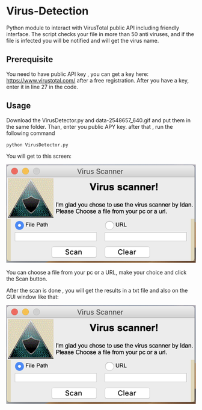 # Virus-Detection
Python module to interact with VirusTotal public API including friendly interface.
The script checks your file in more than 50 anti viruses, and if the file is infected you will be notified and will get the virus name.

## Prerequisite
You need to have public API key , you can get a key here: https://www.virustotal.com/ after a free registration.
After you have a key, enter it in line 27 in the code.

## Usage
Download the VirusDetector.py and data-2548657_640.gif and put them in the same folder.
Than, enter you public APY key.
after that , run the following command
````
python VirusDetector.py
````

You will get to this screen: 

![alt text](https://github.com/IdanAsh14/Virus-Detection/blob/master/GUIentrance.png)

You can choose a file from your pc or a URL, make your choice and click the  Scan button.

After the scan is done , you will get the results in a txt file and also on the GUI window like that:

![alt text](https://github.com/IdanAsh14/Virus-Detection/blob/master/GUIentrance.png)
